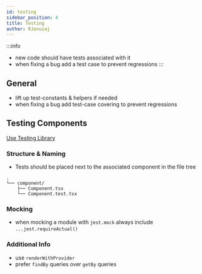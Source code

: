 ```yaml
---
id: testing
sidebar_position: 4
title: Testing
author: RJonuzaj
---
```


:::info

- new code should have tests associated with it
- when fixing a bug add a test case to prevent regressions
  :::

## General

- lift up test-constants & helpers if needed
- when fixing a bug add test-case covering to prevent regressions

## Testing Components

[Use Testing Library](https://jestjs.io/)

### Structure & Naming

- Tests should be placed next to the associated component in the file tree

```
.
└── component/
    ├── Component.tsx
    └── Component.test.tsx
```

### Mocking

- when mocking a module with `jest.mock` always include `...jest.requireActual()`

### Additional Info

- use `renderWithProvider`
- prefer `findBy` queries over `getBy` queries

